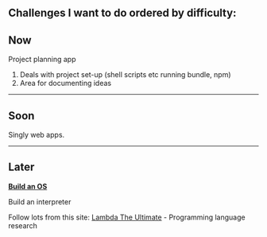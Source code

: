 ## Challenges I want to do ordered by difficulty:

## Now

Project planning app

1. Deals with project set-up \(shell scripts etc running bundle, npm\)
2. Area for documenting ideas 

---

## Soon

Singly web apps.

---

## Later

[**Build an OS**](https://www.gitbook.com/book/samypesse/how-to-create-an-operating-system/details)

Build an interpreter

Follow lots from this site: [Lambda The Ultimate](http://lambda-the-ultimate.org/) - Programming language research

